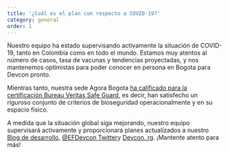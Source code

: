 ```yaml
---
title: '¿Cuál es el plan con respecto a COVID-19?'
category: general
order: 1
---
```


Nuestro equipo ha estado supervisando activamente la situación de COVID-19, tanto en Colombia como en todo el mundo. Estamos muy atentos al número de casos, tasa de vacunas y tendencias proyectadas, y nos mantenemos optimistas para poder conocer en persona en Bogota para Devcon pronto.

Mientras tanto, nuestra sede Agora Bogota [ha calificado para la certificación Bureau Veritas Safe Guard](https://agora-bogota.com/en/protocolos-bioseguridad), es decir, han satisfecho un riguroso conjunto de criterios de bioseguridad operacionalmente y en su espacio físico.

A medida que la situación global siga mejorando, nuestro equipo supervisará activamente y proporcionará planes actualizados a nuestro [Blog de desarrollo](https://blog.ethereum.org/category/devcon/), [@EFDevcon Twitter](https://twitter.com/EFDevcon)y [Devcon. rg](https://devcon.org). ¡Mantente atento para más!
